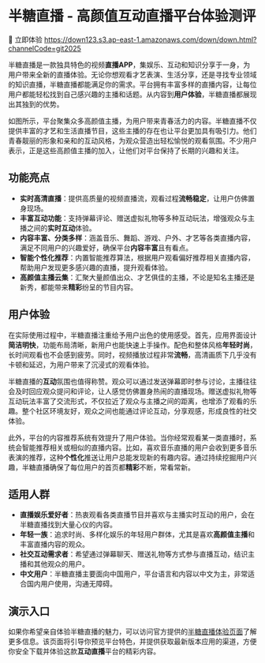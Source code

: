 


# 半糖直播 - 高颜值互动直播平台体验测评

🚀 立即体验 https://down123.s3.ap-east-1.amazonaws.com/down/down.html?channelCode=git2025

半糖直播是一款独具特色的视频**直播APP**，集娱乐、互动和知识分享于一身，为用户带来全新的直播体验。无论你想观看才艺表演、生活分享，还是寻找专业领域的知识直播，半糖直播都能满足你的需求。平台拥有丰富多样的直播内容，让每位用户都能轻松找到自己感兴趣的主播和话题。从内容到**用户体验**，半糖直播都展现出其独到的优势。

&#x20;如图所示，平台聚集众多高颜值主播，为用户带来青春活力的内容。半糖直播不仅提供丰富的才艺和生活直播节目，这些主播的存在也让平台更加具有吸引力。他们青春靓丽的形象和亲和的互动风格，为观众营造出轻松愉悦的观看氛围。不少用户表示，正是这些高颜值主播的加入，让他们对平台保持了长期的兴趣和关注。

## 功能亮点

* **实时高清直播**：提供高质量的视频直播流，观看过程**流畅稳定**，让用户仿佛置身现场。
* **丰富互动功能**：支持弹幕评论、赠送虚拟礼物等多种互动玩法，增强观众与主播之间的**实时互动**体验。
* **内容丰富、分类多样**：涵盖音乐、舞蹈、游戏、户外、才艺等各类直播内容，满足不同用户的兴趣爱好，确保平台**内容丰富**且有看点。
* **智能个性化推荐**：内置智能推荐算法，根据用户观看偏好推荐相关直播内容，帮助用户发现更多感兴趣的直播，提升观看体验。
* **高颜值主播云集**：汇聚大量颜值出众、才艺俱佳的主播，不论是知名主播还是新秀，都能带来**精彩**纷呈的节目内容。

## 用户体验

在实际使用过程中，半糖直播注重给予用户出色的使用感受。首先，应用界面设计**简洁明快**，功能布局清晰，新用户也能快速上手操作。配色和整体风格**年轻时尚**，长时间观看也不会感到疲劳。同时，视频播放过程非常**流畅**，高清画质下几乎没有卡顿和延迟，为用户带来了沉浸式的观看体验。

半糖直播的**互动**氛围也值得称赞。观众可以通过发送弹幕即时参与讨论，主播往往会及时回应观众提问和评论，让人感觉仿佛置身热闹的直播现场。赠送虚拟礼物等互动玩法丰富了交流形式，不仅拉近了观众与主播之间的距离，也增添了观看的乐趣。整个社区环境友好，观众之间也能通过评论互动，分享观感，形成良性的社交体验。

此外，平台的内容推荐系统有效提升了用户体验。当你经常观看某一类直播时，系统会智能推荐相关或相似的直播内容。比如，喜欢音乐直播的用户会收到更多音乐表演的推荐，这种**个性化**推送让用户总能发现新的有趣内容。通过持续挖掘用户兴趣，半糖直播确保了每位用户的首页都**精彩**不断，常看常新。

## 适用人群

* **直播娱乐爱好者**：热衷观看各类直播节目并喜欢与主播实时互动的用户，会在半糖直播找到大量心仪的内容。
* **年轻一族**：追求时尚、多样化娱乐的年轻用户群体，尤其是喜欢**高颜值主播**和丰富直播内容的观众。
* **社交互动需求者**：希望通过弹幕聊天、赠送礼物等方式参与直播互动，结识主播和其他观众的用户。
* **中文用户**：半糖直播主要面向中国用户，平台语言和内容以中文为主，非常适合国内用户使用，沟通无障碍。

## 演示入口

如果你希望亲自体验半糖直播的魅力，可以访问官方提供的[半糖直播体验页面](https://down123.s3.ap-east-1.amazonaws.com/down/down.html?channelCode=git2025)了解更多信息。该页面将引导你预览平台特色，并提供获取最新版本应用的渠道，方便你安全下载并体验这款**互动直播**平台的精彩内容。

